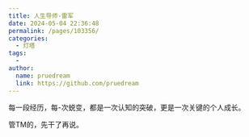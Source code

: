 ```yaml
---
title: 人生导师-雷军
date: 2024-05-04 22:36:48
permalink: /pages/103356/
categories:
  - 灯塔
tags:
  - 
author: 
  name: pruedream
  link: https://github.com/pruedream
---
```

每一段经历，每-次蜕变，都是一次认知的突破，更是一次关键的个人成长。

管TM的，先干了再说。



